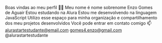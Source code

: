 Boas vindas ao meu perfil 💙💙
Meu nome é nome sobrenome
Enzo Gomes de Aguair
Estou estudando na Alura
Estou me desenvolvendo na linguagem JavaScript
Utilizo esse espaço para minha organização e compartilhamento dos meu projetos desenvolvidos
Você pode entrar em contato comigo 📫
alurastartestudante@email.com
gomes4.enzo@gmail.com 
@alurastartestudante
